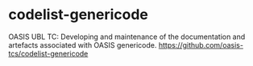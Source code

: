 # codelist-genericode
OASIS UBL TC: Developing and maintenance of the documentation and artefacts associated with OASIS genericode.  https://github.com/oasis-tcs/codelist-genericode
